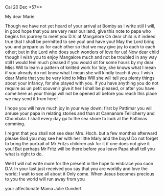  Cal 20 Dec <57>*

My dear Marie

Though we have not yet heard of your arrival at Bomby as I write still I will, in good hope that you are very near our land, give this note to papa who begins his journey to meet you D.V. at Mangalore Oh dear child is it indeed true that I shall be permitted to see you! and have you! May the Lord bring you and prepare us for each other so that we may give joy to each to each other; but in the Lord who does such wonders of love for us! Now dear child though I wish you to enjoy Mangalore much and not be troubled in any way still I would feel much pleased if you would sit for some hours by my dear Miss Will to learn a pattern of knitted work for tidy, she knows what I mean if you already do not know what I mean she will kindly teach it you. I wish dear Marie that you be very kind to Miss Will she will tell you plenty things about your infancy, for she played with you. If you have anything you do not require as un petit souvenir give it her I shall be pleased, or after you have come here as your things will not be opened all before you reach this place we may send it from here!

I hope you will have much joy in your way down; first by Pattimar you will amuse your papa in relating stories and than at Cannanore Tellicherry and Chombala. I shall every day go to the sea shore to look at the Pattimas comming.

I regret that you shall not see dear Mrs. Hoch. but a few monthes afterward please God you may see her with her little Mary and the boys! 
Do not forget to bring the portrait of Mr Fritzs children ask for it if one does not give it you! But perhaps Mr Fritz will be there before you leave Papa shall tell you what is right to do.

Well I will not write more for the present in the hope to embrace you soon D.V. In your last just received you say that you are worldly and love the world; I wait to see all about it Only come. When Jesus becomes precious to you the world will run away from you

 your affectionate Mama
 Julie Gundert

